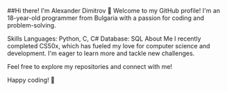 
 ##Hi there! I'm Alexander Dimitrov 👋
Welcome to my GitHub profile! I'm an 18-year-old programmer from Bulgaria with a passion for coding and problem-solving.

Skills
Languages: Python, C, C#
Database: SQL
About Me
I recently completed CS50x, which has fueled my love for computer science and development. I'm eager to learn more and tackle new challenges.

Feel free to explore my repositories and connect with me!

Happy coding! 🚀




<!--
**Zavistobit/Zavistobit** is a ✨ _special_ ✨ repository because its `README.md` (this file) appears on your GitHub profile.

Here are some ideas to get you started:

- 🔭 I’m currently working on ...
- 🌱 I’m currently learning ...
- 👯 I’m looking to collaborate on ...
- 🤔 I’m looking for help with ...
- 💬 Ask me about ...
- 📫 How to reach me: ...
- 😄 Pronouns: ...
- ⚡ Fun fact: ...
-->

